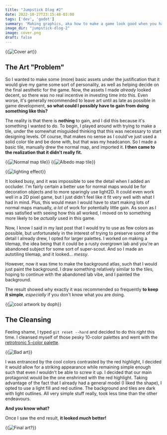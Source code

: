 ```yaml
---
title: "Jumpstick Dlog #2"
date: 2022-10-27T23:15:48-03:00
tags: ['dev', 'godot']
summary: 'Making graphics, aka how to make a game look good when you have no idea how to draw'
image_dir: "jumpstick-dlog-2"
image: cover.png
draft: false
---
```


{{<img caption="" alt="Cover art" src="cover.png" mouse="Decent cover art, if I do say so myself">}}

## The Art "Problem"
So I wanted to make some (more) basic assets under the justification that it would give my game some sort of personality, as well as helping decide on the final aesthetic for the game.
Now, the assets I made _already_ looked decent, so there was no real incentive in investing time into this.
Even worse, it's generally recommended to leave art until as late as possible in game development, **so what could I possibly have to gain from doing something like this?**

The reality is that there is **nothing** to gain, and I did this because it's something I wanted to do.
To begin, I played around with trying to make a tile, under the somewhat misguided thinking that this was necessary to start designing levels.
Of course, that makes no sense as I could've just used a solid color tile and be done with, but that was my headcanon.
So I made a basic tile, manually drew the normal map, and imported it. **I then came to the realization that it didn't really fit.**

{{<img caption="" alt="Normal map tile" src="metal_tile_normal.png#floatleft">}}
{{<img caption="" alt="Albedo map tile" src="metal_tile.png#floatright">}}

{{<img caption="Still a nice effect!" alt="lighting effect" src="tiles_in_action.png">}}


It looked busy, and it was impossible to see the detail when I added an occluder.
I'm fairly certain a better use for normal maps would be for decoration objects and to more sparingly use light2D.
It could even work well in a 2D pixel game, but I just didn't feel like it fit very well with what I had in mind.
Plus, this would mean I would have to start making lots of normal maps manually, _a lot_ of work for potentially little gain.
As soon as I was satisfied with seeing how this all worked, I moved on to something more likely to be _actually_ used in this game.

Now, I know I said in my last post that I would try to use as few colors as possible, but unfortunately in the interest of trying to preserve some of the detail I already drew, I opted for larger palettes.
I worked on making a tilemap, the idea being that it could be a rusty overgrown lab and you're an abandoned subject for some sort of super-scout.
And so I made an autotiling tilemap, and it looked... _messy_.

However, now it was time to make the background atlas, such that I would just paint the background.
I draw something relatively similar to the tiles, hoping to continue with the abandoned lab vibe, and I painted the background.

The result showed why exactly it was recommended so frequently **to keep it simple**, _especially_ if you don't know what you are doing.

{{<img caption="You can barely tell where the floor and background seperate..." alt="cool artwork by doph" src="horrible_art.png" mouse="Do note that I went against what I said I would initially do in my last Dlog.">}}

## The Cleansing
Feeling shame, I typed `git reset --hard` and decided to do this _right_ this time.
I cleansed myself of those pesky 10-color palettes and went with the [retrotronic 5-color palette](https://lospec.com/palette-list/retrotronic).

{{<img caption="Hard to believe it's only 5 colors!" alt="Bad art" src="retrotronic_doph.png">}}

I was entranced by the cool colors contrasted by the red highlight, I decided it would allow for a striking appearance while remaining simple enough such that even _I_ wouldn't be able to screw it up.
I decided that our main protagonist would be the one enshrined with the red highlight.
Taking advantage of the fact that I already had a general model (I liked the shape), I opted to use a light fill and red outline.
The background and tiles are dark with light outlines.
All very simple stuff really, took less time than the other endeavours.

**And you know what?**

Once I saw the end result, **it looked _much_ better!**

{{<img caption="The enemy is a surprise for the future!" alt="Final art?" src="new_art.png" mouse="It looks much better, right?">}}
